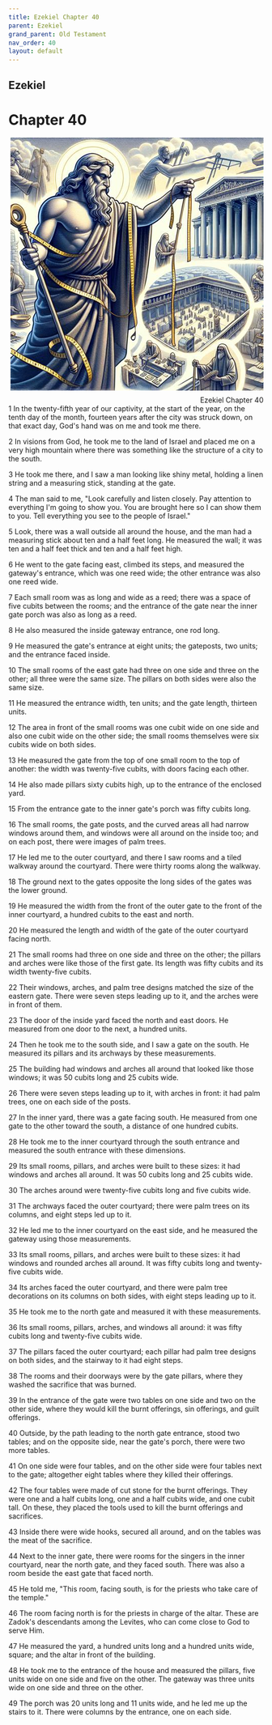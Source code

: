 ```yaml
---
title: Ezekiel Chapter 40
parent: Ezekiel
grand_parent: Old Testament
nav_order: 40
layout: default
---
```


## Ezekiel

# Chapter 40

<div style="clear: both; text-align: right;">
    <img src="/assets/Image/Ezekiel/500/40.jpg" alt="Ezekiel Chapter 40" class="chapter-image" style="max-width: 100%; height: auto; float: right; margin: 0 0 10px 10px; padding-left: 10%;">
    <figcaption style="font-size: 14px;">Ezekiel Chapter 40</figcaption>
</div>
1 In the twenty-fifth year of our captivity, at the start of the year, on the tenth day of the month, fourteen years after the city was struck down, on that exact day, God's hand was on me and took me there.

2 In visions from God, he took me to the land of Israel and placed me on a very high mountain where there was something like the structure of a city to the south.

3 He took me there, and I saw a man looking like shiny metal, holding a linen string and a measuring stick, standing at the gate.

4 The man said to me, "Look carefully and listen closely. Pay attention to everything I'm going to show you. You are brought here so I can show them to you. Tell everything you see to the people of Israel."

5 Look, there was a wall outside all around the house, and the man had a measuring stick about ten and a half feet long. He measured the wall; it was ten and a half feet thick and ten and a half feet high.

6 He went to the gate facing east, climbed its steps, and measured the gateway's entrance, which was one reed wide; the other entrance was also one reed wide.

7 Each small room was as long and wide as a reed; there was a space of five cubits between the rooms; and the entrance of the gate near the inner gate porch was also as long as a reed.

8 He also measured the inside gateway entrance, one rod long.

9 He measured the gate's entrance at eight units; the gateposts, two units; and the entrance faced inside.

10 The small rooms of the east gate had three on one side and three on the other; all three were the same size. The pillars on both sides were also the same size.

11 He measured the entrance width, ten units; and the gate length, thirteen units.

12 The area in front of the small rooms was one cubit wide on one side and also one cubit wide on the other side; the small rooms themselves were six cubits wide on both sides.

13 He measured the gate from the top of one small room to the top of another: the width was twenty-five cubits, with doors facing each other.

14 He also made pillars sixty cubits high, up to the entrance of the enclosed yard.

15 From the entrance gate to the inner gate's porch was fifty cubits long.

16 The small rooms, the gate posts, and the curved areas all had narrow windows around them, and windows were all around on the inside too; and on each post, there were images of palm trees.

17 He led me to the outer courtyard, and there I saw rooms and a tiled walkway around the courtyard. There were thirty rooms along the walkway.

18 The ground next to the gates opposite the long sides of the gates was the lower ground.

19 He measured the width from the front of the outer gate to the front of the inner courtyard, a hundred cubits to the east and north.

20 He measured the length and width of the gate of the outer courtyard facing north.

21 The small rooms had three on one side and three on the other; the pillars and arches were like those of the first gate. Its length was fifty cubits and its width twenty-five cubits.

22 Their windows, arches, and palm tree designs matched the size of the eastern gate. There were seven steps leading up to it, and the arches were in front of them.

23 The door of the inside yard faced the north and east doors. He measured from one door to the next, a hundred units.

24 Then he took me to the south side, and I saw a gate on the south. He measured its pillars and its archways by these measurements.

25 The building had windows and arches all around that looked like those windows; it was 50 cubits long and 25 cubits wide.

26 There were seven steps leading up to it, with arches in front: it had palm trees, one on each side of the posts.

27 In the inner yard, there was a gate facing south. He measured from one gate to the other toward the south, a distance of one hundred cubits.

28 He took me to the inner courtyard through the south entrance and measured the south entrance with these dimensions.

29 Its small rooms, pillars, and arches were built to these sizes: it had windows and arches all around. It was 50 cubits long and 25 cubits wide.

30 The arches around were twenty-five cubits long and five cubits wide.

31 The archways faced the outer courtyard; there were palm trees on its columns, and eight steps led up to it.

32 He led me to the inner courtyard on the east side, and he measured the gateway using those measurements.

33 Its small rooms, pillars, and arches were built to these sizes: it had windows and rounded arches all around. It was fifty cubits long and twenty-five cubits wide.

34 Its arches faced the outer courtyard, and there were palm tree decorations on its columns on both sides, with eight steps leading up to it.

35 He took me to the north gate and measured it with these measurements.

36 Its small rooms, pillars, arches, and windows all around: it was fifty cubits long and twenty-five cubits wide.

37 The pillars faced the outer courtyard; each pillar had palm tree designs on both sides, and the stairway to it had eight steps.

38 The rooms and their doorways were by the gate pillars, where they washed the sacrifice that was burned.

39 In the entrance of the gate were two tables on one side and two on the other side, where they would kill the burnt offerings, sin offerings, and guilt offerings.

40 Outside, by the path leading to the north gate entrance, stood two tables; and on the opposite side, near the gate's porch, there were two more tables.

41 On one side were four tables, and on the other side were four tables next to the gate; altogether eight tables where they killed their offerings.

42 The four tables were made of cut stone for the burnt offerings. They were one and a half cubits long, one and a half cubits wide, and one cubit tall. On these, they placed the tools used to kill the burnt offerings and sacrifices.

43 Inside there were wide hooks, secured all around, and on the tables was the meat of the sacrifice.

44 Next to the inner gate, there were rooms for the singers in the inner courtyard, near the north gate, and they faced south. There was also a room beside the east gate that faced north.

45 He told me, "This room, facing south, is for the priests who take care of the temple."

46 The room facing north is for the priests in charge of the altar. These are Zadok's descendants among the Levites, who can come close to God to serve Him.

47 He measured the yard, a hundred units long and a hundred units wide, square; and the altar in front of the building.

48 He took me to the entrance of the house and measured the pillars, five units wide on one side and five on the other. The gateway was three units wide on one side and three on the other.

49 The porch was 20 units long and 11 units wide, and he led me up the stairs to it. There were columns by the entrance, one on each side.


